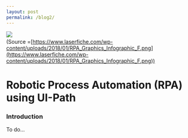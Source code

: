 ```yaml
---
layout: post
permalink: /blog2/
---
```


![](https://www.laserfiche.com/wp-content/uploads/2018/01/RPA_Graphics_Infographic_F.png)
<span class="figcaption_hack">
<br />
(Source =[https://www.laserfiche.com/wp-content/uploads/2018/01/RPA_Graphics_Infographic_F.png](https://www.laserfiche.com/wp-content/uploads/2018/01/RPA_Graphics_Infographic_F.png))</span>

# Robotic Process Automation (RPA) using UI-Path

### Introduction

To do...
